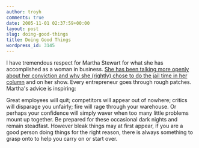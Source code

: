 ```yaml
---
author: troyh
comments: true
date: 2005-11-01 02:37:59+00:00
layout: post
slug: doing-good-things
title: Doing Good Things
wordpress_id: 3145
---
```


I have tremendous respect for Martha Stewart for what she has accomplished as a woman in business.  [She has been talking more openly about her conviction and why she (rightly) chose to do the jail time in her column](http://seattletimes.nwsource.com/html/businesstechnology/2002592161_martha30.html?syndication=rss) and on her show.  Every entrepreneur goes through rough patches.  Martha's advice is inspiring:



Great employees will quit; competitors will appear out of nowhere; critics will disparage you unfairly; fire will rage through your warehouse. Or perhaps your confidence will simply waver when too many little problems mount up together.  Be prepared for these occasional dark nights and remain steadfast. However bleak things may at first appear, if you are a good person doing things for the right reason, there is always something to grasp onto to help you carry on or start over.
